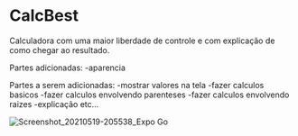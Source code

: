 # CalcBest
 Calculadora com uma maior liberdade de controle e com explicação de como chegar ao resultado.
 
 Partes adicionadas:
 -aparencia

 Partes a serem adicionadas:
-mostrar valores na tela
-fazer calculos basicos
-fazer calculos envolvendo parenteses
-fazer calculos envolvendo raizes
-explicação
etc...

 ![Screenshot_20210519-205538_Expo Go](https://user-images.githubusercontent.com/76235377/118901868-b694df80-b8ea-11eb-8d00-670081c6e4e7.jpg)

